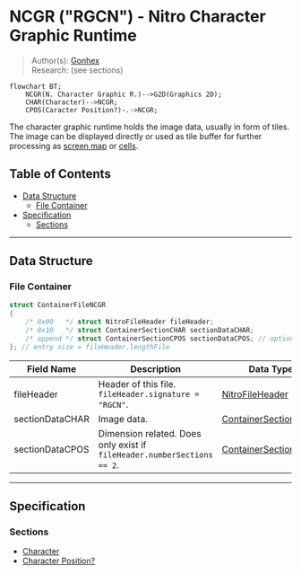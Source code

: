 # NCGR ("RGCN") - Nitro Character Graphic Runtime
> Author(s): [Gonhex](https://github.com/Gonhex) <br />
> Research: (see sections)

```mermaid
flowchart BT;
    NCGR(N. Character Graphic R.)-->G2D(Graphics 2D);
    CHAR(Character)-->NCGR;
    CPOS(Caracter Position?)-.->NCGR;
```
The character graphic runtime holds the image data, usually in form of tiles. The image can be displayed directly or used as tile buffer for further processing as [screen map](file_nscr.md) or [cells](file_ncer.md).

## Table of Contents
* [Data Structure](#data-structure)
  * [File Container](#file-container)
* [Specification](#specification)
  * [Sections](#sections)

---
## Data Structure

### File Container
```c
struct ContainerFileNCGR
{
    /* 0x00   */ struct NitroFileHeader fileHeader;
    /* 0x10   */ struct ContainerSectionCHAR sectionDataCHAR;
    /* append */ struct ContainerSectionCPOS sectionDataCPOS; // optional
}; // entry size = fileHeader.lengthFile
```
| Field Name      | Description                                                                             | Data Type    |
|-----------------|-----------------------------------------------------------------------------------------|--------------|
| fileHeader      | Header of this file. `fileHeader.signature = "RGCN"`.                       | [NitroFileHeader](../nitro.md#nitro-file-header) |
| sectionDataCHAR | Image data.                                                                 | [ContainerSectionCHAR](section_char.md#section-container) |
| sectionDataCPOS | Dimension related. Does only exist if `fileHeader.numberSections == 2`.     | [ContainerSectionCPOS](section_cpos.md#section-container) |

---
## Specification

### Sections
* [Character](section_char.md)
* [Character Position?](section_cpos.md)
